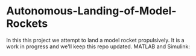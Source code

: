 # Autonomous-Landing-of-Model-Rockets
In this this project we attempt to land a model rocket propulsively. It is a work in progress and we'll keep this repo updated. 
MATLAB and Simulink:
